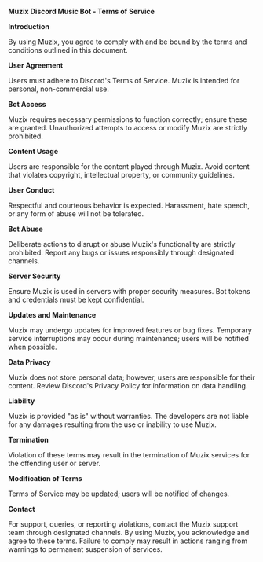 **Muzix Discord Music Bot - Terms of Service**

__Introduction__

By using Muzix, you agree to comply with and be bound by the terms and conditions outlined in this document.


**User Agreement**

Users must adhere to Discord's Terms of Service.
Muzix is intended for personal, non-commercial use.

**Bot Access**

Muzix requires necessary permissions to function correctly; ensure these are granted.
Unauthorized attempts to access or modify Muzix are strictly prohibited.

**Content Usage**

Users are responsible for the content played through Muzix.
Avoid content that violates copyright, intellectual property, or community guidelines.

**User Conduct**

Respectful and courteous behavior is expected.
Harassment, hate speech, or any form of abuse will not be tolerated.

**Bot Abuse**

Deliberate actions to disrupt or abuse Muzix's functionality are strictly prohibited.
Report any bugs or issues responsibly through designated channels.

**Server Security**

Ensure Muzix is used in servers with proper security measures.
Bot tokens and credentials must be kept confidential.

**Updates and Maintenance**

Muzix may undergo updates for improved features or bug fixes.
Temporary service interruptions may occur during maintenance; users will be notified when possible.

**Data Privacy**

Muzix does not store personal data; however, users are responsible for their content.
Review Discord's Privacy Policy for information on data handling.

**Liability**

Muzix is provided "as is" without warranties.
The developers are not liable for any damages resulting from the use or inability to use Muzix.

**Termination**

Violation of these terms may result in the termination of Muzix services for the offending user or server.

**Modification of Terms**

Terms of Service may be updated; users will be notified of changes.

**Contact**

For support, queries, or reporting violations, contact the Muzix support team through designated channels.
By using Muzix, you acknowledge and agree to these terms. Failure to comply may result in actions ranging from warnings to permanent suspension of services. 
